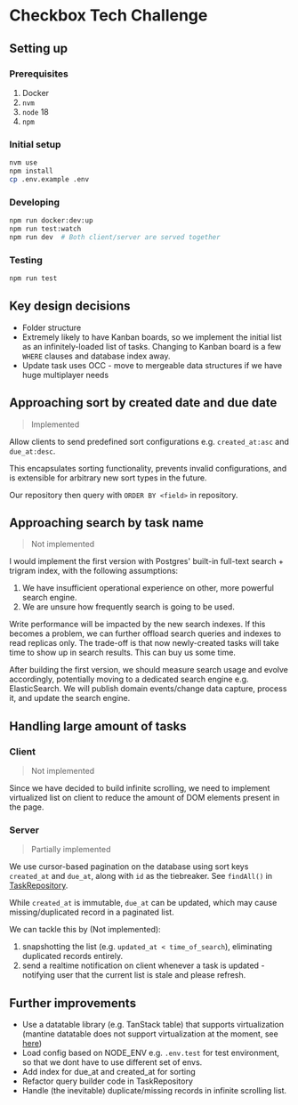 # Checkbox Tech Challenge

## Setting up

### Prerequisites

1. Docker
2. `nvm`
3. `node` 18
4. `npm`

### Initial setup

```bash
nvm use
npm install
cp .env.example .env
```

### Developing

```bash
npm run docker:dev:up
npm run test:watch
npm run dev  # Both client/server are served together
```

### Testing

```bash
npm run test
```

## Key design decisions

- Folder structure
- Extremely likely to have Kanban boards, so we implement the initial list as an infinitely-loaded list of tasks. Changing to Kanban board is a few `WHERE` clauses and database index away.
- Update task uses OCC - move to mergeable data structures if we have huge multiplayer needs 

## Approaching sort by created date and due date

> Implemented

Allow clients to send predefined sort configurations e.g. `created_at:asc` and `due_at:desc`. 

This encapsulates sorting functionality, prevents invalid configurations, and is extensible for arbitrary new sort types in the future.

Our repository then query with `ORDER BY <field>` in repository. 

## Approaching search by task name

> Not implemented

I would implement the first version with Postgres' built-in full-text search + trigram index, with the following assumptions:

1. We have insufficient operational experience on other, more powerful search engine.
2. We are unsure how frequently search is going to be used.

Write performance will be impacted by the new search indexes. If this becomes a problem, we can further offload search queries and indexes to read replicas only. The trade-off is that now newly-created tasks will take time to show up in search results. This can buy us some time.

After building the first version, we should measure search usage and evolve accordingly, potentially moving to a dedicated search engine e.g. ElasticSearch. We will publish domain events/change data capture, process it, and update the search engine.

## Handling large amount of tasks

### Client

> Not implemented

Since we have decided to build infinite scrolling, we need to implement virtualized list on client to reduce the amount of DOM elements present in the page.

### Server

> Partially implemented

We use cursor-based pagination on the database using sort keys `created_at` and `due_at`, along with `id` as the tiebreaker. See `findAll()` in [TaskRepository](src/server/infra/repository/task/task.repository.ts).

While `created_at` is immutable, `due_at` can be updated, which may cause missing/duplicated record in a paginated list. 

We can tackle this by (Not implemented):
1. snapshotting the list (e.g. `updated_at < time_of_search`), eliminating duplicated records entirely. 
2. send a realtime notification on client whenever a task is updated - notifying user that the current list is stale and please refresh.

## Further improvements

- Use a datatable library (e.g. TanStack table) that supports virtualization (mantine datatable does not support virtualization at the moment, see [here](https://github.com/icflorescu/mantine-datatable/pull/690))
- Load config based on NODE_ENV e.g. `.env.test` for test environment, so that we dont have to use different set of envs.
- Add index for due_at and created_at for sorting
- Refactor query builder code in TaskRepository
- Handle (the inevitable) duplicate/missing records in infinite scrolling list.